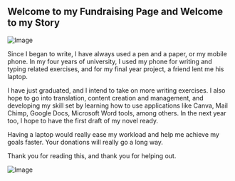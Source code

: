 ## Welcome to my Fundraising Page and Welcome to my Story

![Image](https://user-images.githubusercontent.com/56092000/66083672-b81e6200-e564-11e9-9762-b20ba083688b.png)

Since I began to write, I have always used a pen and a paper, or my mobile phone. In my four years of university, I used my phone for writing and typing related exercises, and for my final year project, a friend lent me his laptop. 

I have just graduated, and I intend to take on more writing exercises. I also hope to go into translation, content creation and management, and developing my skill set by learning how to use applications like Canva, Mail Chimp, Google Docs, Microsoft Word tools, among others. In the next year too, I hope to have the first draft of my novel ready.

Having a laptop would really ease my workload and help me achieve my goals faster. Your donations will really go a long way.

Thank you for reading this, and thank you for helping out.

![Image](https://user-images.githubusercontent.com/56092000/66083009-527da600-e563-11e9-813a-d75f5923097a.png)
